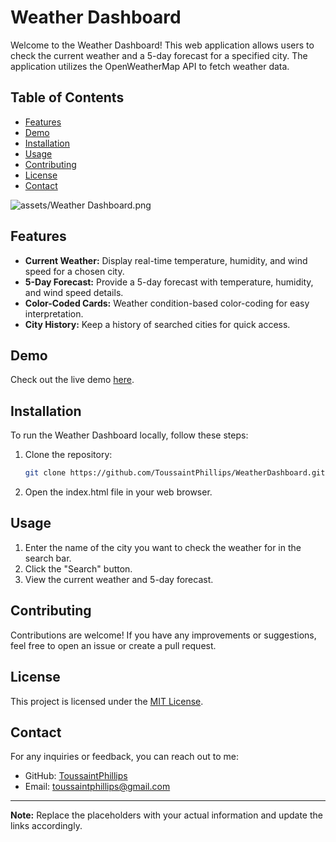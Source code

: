 # Weather Dashboard

Welcome to the Weather Dashboard! This web application allows users to check the current weather and a 5-day forecast for a specified city. The application utilizes the OpenWeatherMap API to fetch weather data.

## Table of Contents

- [Features](#features)
- [Demo](#demo)
- [Installation](#installation)
- [Usage](#usage)
- [Contributing](#contributing)
- [License](#license)
- [Contact](#contact)

![assets/Weather Dashboard.png](https://example.com/path/to/screenshot.png)



## Features 

- **Current Weather:** Display real-time temperature, humidity, and wind speed for a chosen city.
- **5-Day Forecast:** Provide a 5-day forecast with temperature, humidity, and wind speed details.
- **Color-Coded Cards:** Weather condition-based color-coding for easy interpretation.
- **City History:** Keep a history of searched cities for quick access.

## Demo

Check out the live demo [here](#).

## Installation

To run the Weather Dashboard locally, follow these steps:

1. Clone the repository:

   ```bash
   git clone https://github.com/ToussaintPhillips/WeatherDashboard.git
   ```

2. Open the index.html file in your web browser.

## Usage

1. Enter the name of the city you want to check the weather for in the search bar.
2. Click the "Search" button.
3. View the current weather and 5-day forecast.

## Contributing

Contributions are welcome! If you have any improvements or suggestions, feel free to open an issue or create a pull request.

## License

This project is licensed under the [MIT License](LICENSE).

## Contact

For any inquiries or feedback, you can reach out to me:

- GitHub: [ToussaintPhillips](https://github.com/ToussaintPhillips)
- Email: [toussaintphillips@gmail.com](toussaintphillips@gmail.com)

---

**Note:** Replace the placeholders with your actual information and update the links accordingly.
```
